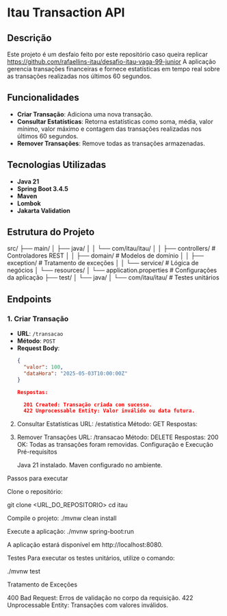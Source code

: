 # Itau Transaction API

## Descrição

Este projeto é um desfaio feito por este repositório caso queira replicar https://github.com/rafaellins-itau/desafio-itau-vaga-99-junior
A aplicação gerencia transações financeiras e fornece estatísticas em tempo real sobre as transações realizadas nos últimos 60 segundos.

## Funcionalidades

- **Criar Transação**: Adiciona uma nova transação.
- **Consultar Estatísticas**: Retorna estatísticas como soma, média, valor mínimo, valor máximo e contagem das transações realizadas nos últimos 60 segundos.
- **Remover Transações**: Remove todas as transações armazenadas.

## Tecnologias Utilizadas

- **Java 21**
- **Spring Boot 3.4.5**
- **Maven**
- **Lombok**
- **Jakarta Validation**

## Estrutura do Projeto
src/ ├── main/ │ ├── java/ │ │ └── com/itau/itau/ │ │ ├── controllers/ # Controladores REST │ │ ├── domain/ # Modelos de domínio │ │ ├── exception/ # Tratamento de exceções │ │ └── service/ # Lógica de negócios │ └── resources/ │ └── application.properties # Configurações da aplicação ├── test/ │ └── java/ │ └── com/itau/itau/ # Testes unitários

## Endpoints

### 1. Criar Transação
- **URL**: `/transacao`
- **Método**: `POST`
- **Request Body**:
  ```json
  {
    "valor": 100,
    "dataHora": "2025-05-03T10:00:00Z"
  }

  Respostas:

    201 Created: Transação criada com sucesso.
    422 Unprocessable Entity: Valor inválido ou data futura.
2. Consultar Estatísticas
    URL: /estatistica
    Método: GET
    Respostas:
3. Remover Transações
    URL: /transacao
    Método: DELETE
    Respostas:
        200 OK: Todas as transações foram removidas.
Configuração e Execução
    Pré-requisitos

    Java 21 instalado.
    Maven configurado no ambiente.

Passos para executar

Clone o repositório:

git clone <URL_DO_REPOSITORIO>
cd itau

Compile o projeto:
./mvnw clean install

Execute a aplicação:
./mvnw spring-boot:run

A aplicação estará disponível em http://localhost:8080.

Testes
Para executar os testes unitários, utilize o comando:

./mvnw test

Tratamento de Exceções

400 Bad Request: Erros de validação no corpo da requisição.
422 Unprocessable Entity: Transações com valores inválidos.

